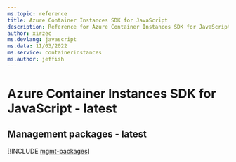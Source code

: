 ```yaml
---
ms.topic: reference
title: Azure Container Instances SDK for JavaScript
description: Reference for Azure Container Instances SDK for JavaScript
author: xirzec
ms.devlang: javascript
ms.data: 11/03/2022
ms.service: containerinstances
ms.author: jeffish
---
```

# Azure Container Instances SDK for JavaScript - latest

## Management packages - latest
[!INCLUDE [mgmt-packages](container-instances-mgmt-index.md)]